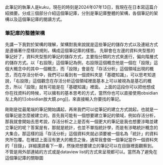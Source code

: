 此筆記的執筆人是kuku，現在的時刻是2024年07年13日，我現在在日本寫這篇介紹摘要。分成三個部分介紹這個筆記庫，分別是筆記庫整體的架構，各個筆記的架構以及這個筆記庫的閱讀方式。

### 筆記庫的整體架構
先講一下我對於架構的理解，架構對我來說就是這些筆記的儲存方式以及連結方式是遵循著什麼樣的規則，構成這個筆記庫的樣態。
先聊會在左邊的資料夾型態的筆記好了，資料夾型態的筆記的儲存方式，主要指分類的方式來進行，偏向階層式的儲存方式。以「右設限」這個筆記為例，右設限這個概念他是一個在「設限」這個大概念中的其中一個概念，而「設限」會是在「存活分析」這個領域出現的概念，而在存活分析中，我們可以看到有一個資料夾是「基礎知識」，可以思考知道說，「右設限」這個觀念在存活分析這個領域裡面基本上可以被視為是基石的概念，所以「設限」就有可能是在「基礎知識」裡面。
上面的這段你可以把他想成你在找資料的時候，可以擁有的基本思考的方式，當然你也可以直接使用obsidian左上角的![[obsidian放大鏡.png]]，來直接輸入你要找的筆記。

剛剛是從最尾端的筆記開始講起，再來我們可以從筆記的建立方式說起，也就是一個筆記是怎麼被建立的。首先我可能有一個想要建立筆記的領域，例如存活分析，那我就會開始去思考說，存活分析之上是否有一個更大的筆記是我也想要涉略並建立筆記的呢？答案是有，那就是統計，也並不單指統計學，而是有涉略統計概念的大集合。那這樣的話「存活分析」這個資料夾就必須要被一個名為「統計」的資料夾所包覆。在確認上面沒有更大的概念之後，通常我會做一個筆記當作一個資料夾的「目錄」，詳細還請看下一章，然後把想要建立的筆記可以在目錄裡面觀察到。
不管是用外部連結的方式或是dataview list的方式來呈現都可以。當然為了避免在這個筆記庫的關聯圖
